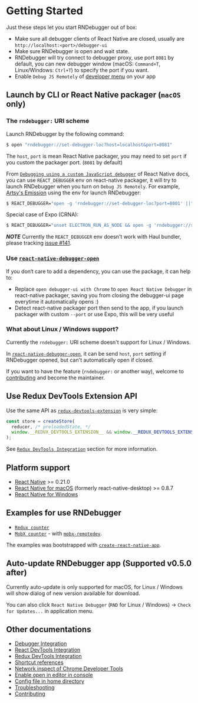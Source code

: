# Getting Started

Just these steps let you start RNDebugger out of box:

* Make sure all debugger clients of React Native are closed, usually are `http://localhost:<port>/debugger-ui`
* Make sure RNDebugger is open and wait state.
* RNDebugger will try connect to debugger proxy, use port `8081` by default, you can new debugger window (macOS: `Command+T`, Linux/Windows: `Ctrl+T`) to specify the port if you want.
* Enable `Debug JS Remotely` of [developer menu](https://facebook.github.io/react-native/docs/debugging.html#accessing-the-in-app-developer-menu) on your app

## Launch by CLI or React Native packager (`macOS` only)

### The `rndebugger:` URI scheme

Launch RNDebugger by the following command:

```bash
$ open "rndebugger://set-debugger-loc?host=localhost&port=8081"
```

The `host`, `port` is mean React Native packager, you may need to set `port` if you custom the packager port. (`8081` by default)

From [`Debugging using a custom JavaScript debugger`](https://facebook.github.io/react-native/docs/debugging.html#debugging-using-a-custom-javascript-debugger) of React Native docs, you can use `REACT_DEBUGGER` env on react-native packager, it will try to launch RNDebugger when you turn on `Debug JS Remotely`. For example, [Artsy's Emission](https://github.com/artsy/emission/blob/45417ca425f2cba7d2da21902ef8ff1cd093a024/package.json#L28) using the env for launch RNDebugger:

```bash
$ REACT_DEBUGGER="open -g 'rndebugger://set-debugger-loc?port=8001' ||" react-native start
```

Special case of Expo (CRNA):

```bash
$ REACT_DEBUGGER="unset ELECTRON_RUN_AS_NODE && open -g 'rndebugger://set-debugger-loc?port=19001' ||" npm start
```

__*NOTE*__ Currently the `REACT_DEBUGGER` env doesn't work with Haul bundler, please tracking [issue #141](https://github.com/jhen0409/react-native-debugger/issues/141).

### Use [`react-native-debugger-open`](../npm-package)

If you don‘t care to add a dependency, you can use the package, it can help to:

* Replace `open debugger-ui with Chrome` to `open React Native Debugger` in react-native packager, saving you from closing the debugger-ui page everytime it automatically opens :)
* Detect react-native packager port then send to the app, if you launch packager with custom `--port` or use Expo, this will be very useful

### What about Linux / Windows support?

Currently the `rndebugger:` URI scheme doesn't support for Linux / Windows.

In [`react-native-debugger-open`](../npm-package), it can be send `host`, `port` setting if RNDebugger opened, but can't automatically open if closed.

If you want to have the feature (`rndebugger:` or another way), welcome to [contributing](https://github.com/jhen0409/react-native-debugger/blob/master/docs/contributing.md) and become the maintainer.

## Use Redux DevTools Extension API

Use the same API as [`redux-devtools-extension`](https://github.com/zalmoxisus/redux-devtools-extension#1-with-redux) is very simple:

```js
const store = createStore(
  reducer, /* preloadedState, */
  window.__REDUX_DEVTOOLS_EXTENSION__ && window.__REDUX_DEVTOOLS_EXTENSION__()
);
```

See [`Redux DevTools Integration`](redux-devtools-integration.md) section for more information.

## Platform support

* [React Native](https://github.com/facebook/react-native) >= 0.21.0
* [React Native for macOS](https://github.com/ptmt/react-native-desktop) (formerly react-native-desktop) >= 0.8.7
* [React Native for Windows](https://github.com/Microsoft/react-native-windows)

## Examples for use RNDebugger

* [`Redux counter`](../examples/counter-with-redux)
* [`MobX counter`](../examples/counter-with-mobx) - with [`mobx-remotedev`](https://github.com/zalmoxisus/mobx-remotedev).

The examples was bootstrapped with [`create-react-native-app`](https://github.com/react-community/create-react-native-app).

## Auto-update RNDebugger app (Supported v0.5.0 after)

Currently auto-update is only supported for macOS, for Linux / Windows will show dialog of new version available for download.

You can also click `React Native Debugger` (`RND` for Linux / Windows) -> `Check for Updates...` in application menu.

## Other documentations

* [Debugger Integration](debugger-integration.md)
* [React DevTools Integration](react-devtools-integration.md)
* [Redux DevTools Integration](redux-devtools-integration.md)
* [Shortcut references](shortcut-references.md)
* [Network inspect of Chrome Developer Tools](network-inspect-of-chrome-devtools.md)
* [Enable open in editor in console](enable-open-in-editor-in-console.md)
* [Config file in home directory](config-file-in-home-directory.md)
* [Troubleshooting](troubleshooting.md)
* [Contributing](contributing.md)
